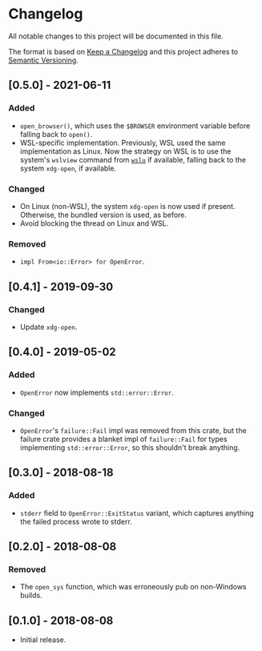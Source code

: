 # Changelog
All notable changes to this project will be documented in this file.

The format is based on [Keep a Changelog](http://keepachangelog.com/en/1.0.0/)
and this project adheres to [Semantic Versioning](http://semver.org/spec/v2.0.0.html).

## [0.5.0] - 2021-06-11
### Added
- `open_browser()`, which uses the `$BROWSER` environment variable before falling back to `open()`.
- WSL-specific implementation. Previously, WSL used the same implementation as Linux. Now the strategy on WSL is to use
  the system's `wslview` command from [`wslu`](https://github.com/wslutilities/wslu) if available, falling back to the
  system `xdg-open`, if available.
### Changed
- On Linux (non-WSL), the system `xdg-open` is now used if present. Otherwise, the bundled version is used, as before.
- Avoid blocking the thread on Linux and WSL.
### Removed
- `impl From<io::Error> for OpenError`.

## [0.4.1] - 2019-09-30
### Changed
- Update `xdg-open`.

## [0.4.0] - 2019-05-02
### Added
- `OpenError` now implements `std::error::Error`.
### Changed
- `OpenError`'s `failure::Fail` impl was removed from this crate, but the failure crate provides a blanket impl of
  `failure::Fail` for types implementing `std::error::Error`, so this shouldn't break anything.

## [0.3.0] - 2018-08-18
### Added
- `stderr` field to `OpenError::ExitStatus` variant, which captures anything the failed process wrote to stderr.

## [0.2.0] - 2018-08-08
### Removed
- The `open_sys` function, which was erroneously pub on non-Windows builds.

## [0.1.0] - 2018-08-08
- Initial release.
